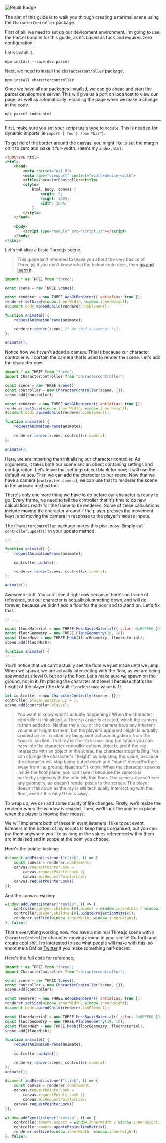 ![Replit Badge](https://replit.com/badge/github/malted/charactercontroller-template)

The aim of this guide is to walk you through creating a minimal scene using the `CharacterController` package.

First of all, we need to set up our devlopment environment. I'm going to use the Parcel bundler for this guide, as it's based as fuck and requires zero configuration.

Let's install it.
```npm
npm install --save-dev parcel
```

Next, we need to install the `charactercontroller` package.
```npm
npm install charactercontroller
```

Once we have all our packages installed, we can go ahead and start the parcel development server. This will give us a port on localhost to view our page, as well as automatically reloading the page when we make a change in the code.
```
npx parcel index.html
```

---

First, make sure you set your script tag's type to `module`. This is needed for dynamic imports (ie `import { foo } from "bar"`).

To get rid of the border around the canvas, you might like to set the margin on it to zero and make it full-width. Here's my `index.html`;
```html
<!DOCTYPE html>
<html>
	<head>
		<meta charset="utf-8">
		<meta name="viewport" content="width=device-width">
		<title>CharacterController</title>
		<style>
			html, body, canvas {
				margin: 0;
				height: 100%;
				width: 100%;
			}
		</style>
	</head>
	
	<body>
		<script type="module" src="script.js"></script>
	</body>
</html>
```

Let's initialise a basic Three.js scene.

> This guide isn't intended to teach you about the very basics of Three.js; if you don't know what the below code does, then [go and learn it](https://threejs.org/docs/index.html#manual/en/introduction/Creating-a-scene).

```javascript
import * as THREE from "three";

const scene = new THREE.Scene();

const renderer = new THREE.WebGLRenderer({ antialias: true });
renderer.setSize(window.innerWidth, window.innerHeight);
document.body.appendChild(renderer.domElement);

function animate() {
    requestAnimationFrame(animate);
    
    renderer.render(scene, /* We need a camera! */);
};

animate();
```

Notice how we haven't added a camera. This is because our character controller will contain the camera that is used to render the scene. Let's add the character now.

```javascript
import * as THREE from "three";
import CharacterController from "charactercontroller";

const scene = new THREE.Scene();
const controller = new CharacterController(scene, {});
scene.add(controller);

const renderer = new THREE.WebGLRenderer({ antialias: true });
renderer.setSize(window.innerWidth, window.innerHeight);
document.body.appendChild(renderer.domElement);

function animate() {
    requestAnimationFrame(animate);
	
    renderer.render(scene, controller.camera);
};

animate();
```

Here, we are importing then initialising our character controller. As arguments, it takes both our scene and an obect containing settings and configuration. Let's leave that settings object blank for now; it will use the default values. Then we can add the character to our scene.
Now that we have a camera (`controller.camera`), we can use that to renderer the scene in the `animate` method too.

There's only one more thing we have to do before our character is ready to go.
Every frame, we need to tell the controller that it's time to do new calculations ready for the frame to be rendered. Some of these calculations include moving the character around if the player presses the movement keys, and moving the camera in response to the player's mouse inputs.

The `CharacterController` package makes this piss-easy. Simply call `controller.update()` in your update method.
```javascript
/// ...

function animate() {
    requestAnimationFrame(animate);

	controller.update();

    renderer.render(scene, controller.camera);
};

animate();
```


Awesome stuff. You can't see it right now because there's no frame of reference, but our character is actually plummeting down, and will do forever, because we didn't add a floor for the poor sod to stand on.
Let's fix that.

```javascript
// ...

const floorMaterial = new THREE.MeshBasicMaterial({ color: 0x00FF00 });
const floorGeometry = new THREE.PlaneGeometry(10, 10);
const floorMesh = new THREE.Mesh(floorGeometry, floorMaterial);
scene.add(floorMesh);

function animate() {
// ..
```


You'll notice that we can't actually see the floor we just made until we jump. When we spawn, we are actually intersecting with the floor, as we are being spawned at z level 0, but so is the floor. Let's make sure we spawn on the ground, not in it.
I'm placing the character at z level 1 because that's the height of the player (the default `floorDistance` value is 1).
```javascript
let controller = new CharacterController(scene, {});
controller.player.position.z = 1;
scene.add(controller.player);
```

> You want to know what's actually happening?
> When the character controller is initialised, a Three.js `Group` is created, which the camera is then added to. Neither the `Group` or the camera have any inherent volume or height to them, but the player's apparent height is actually created by an invisible ray being sent out pointing down from the `Group`'s location. That ray is `floorDistance` long (an option you can pass into the character controller options object), and if the ray intersects with an object in the scene, the character stops falling. You can change the character's "height" by adjusting this value, because the character will stop being pulled down and "stand" closer/further away from the ground. Neat stuff, I know.
> When the character spawns inside the floor plane, you can't see it because the camera is perfectly aligned with the infinitely thin floor. The camera doesn't see any geometry, so doesn't render pixels to the screen. The player doesn't fall down as the ray is still technically intersecting with the floor, even if it is only 0 units away.

To wrap up, we can add some quality of life changes. Firstly, we'll resize the renderer when the window is resized. Then, we'll lock the pointer in place when the player is moving their mouse.

We will implement both of these in event listeners. I like to put event listeners at the bottom of my scripts to keep things organised, but you can put them anywhere you like as long as the values referenced within them are initialised and in scope at the point you choose.

Here's the pointer locking:
```javascript
document.addEventListener("click", () => {
    const canvas = renderer.domElement;
    canvas.requestPointerLock =
        canvas.requestPointerLock ||
        canvas.mozRequestPointerLock;
    canvas.requestPointerLock()
});
```

And the canvas resizing:
```javascript
window.addEventListener("resize", () => {
    controller.player.children[0].aspect = window.innerWidth / window.innerHeight;
    controller.player.children[0].updateProjectionMatrix();
    renderer.setSize(window.innerWidth, window.innerHeight);
}, false);
```

That's everything working now. You have a minimal Three.js scene with a `CharacterController` character moving around in your scene! Go forth and create cool shit. I'm interested to see what people will make with this, so shoot me a DM on [Twitter](https://twitter.com/ma1ted) if you make something half-decent.

Here's the full code for reference;
```javascript
import * as THREE from "three";
import CharacterController from "charactercontroller";

const scene = new THREE.Scene();
const controller = new CharacterController(scene, {});
scene.add(controller);

const renderer = new THREE.WebGLRenderer({ antialias: true });
renderer.setSize(window.innerWidth, window.innerHeight);
document.body.appendChild(renderer.domElement);

const floorMaterial = new THREE.MeshBasicMaterial({ color: 0x00FF00 });
const floorGeometry = new THREE.PlaneGeometry(10, 10);
const floorMesh = new THREE.Mesh(floorGeometry, floorMaterial);
scene.add(floorMesh);

function animate() {
    requestAnimationFrame(animate);
    
	controller.update();
	
    renderer.render(scene, controller.camera);
};
animate();

document.addEventListener("click", () => {
    const canvas = renderer.domElement;
    canvas.requestPointerLock =
        canvas.requestPointerLock ||
        canvas.mozRequestPointerLock;
    canvas.requestPointerLock()
});

window.addEventListener("resize", () => {
    controller.camera.aspect = window.innerWidth / window.innerHeight;
    controller.camera.updateProjectionMatrix();
    renderer.setSize(window.innerWidth, window.innerHeight);
}, false);
```
